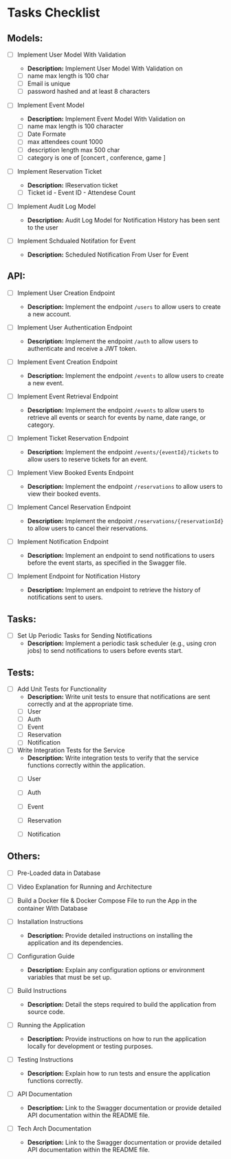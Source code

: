 # Tasks Checklist

Models: 
---
- [ ] Implement User Model With Validation
   - **Description:** Implement User Model With Validation on
   - [ ] name max length is 100 char
   - [ ] Email is unique
   - [ ] password hashed and at least 8 characters

- [ ] Implement Event Model 
   - **Description:** Implement Event Model With Validation on
   - [ ] name max length is 100 character
   - [ ] Date Formate
   - [ ] max attendees count 1000
   - [ ] description length max 500 char
   - [ ] category is one of [concert , conference, game ]

- [ ] Implement Reservation Ticket 
   - **Description:** IReservation ticket
   - [ ] Ticket id - Event ID - Attendese Count 

- [ ] Implement Audit Log Model     
   - **Description:** Audit Log Model for Notification History has been sent to the user 


- [ ] Implement Schdualed Notifation for Event 
   - **Description:** Scheduled Notification From User for Event


API: 
----
- [ ] Implement User Creation Endpoint
   - **Description:** Implement the endpoint `/users` to allow users to create a new account.

- [ ] Implement User Authentication Endpoint
   - **Description:** Implement the endpoint `/auth` to allow users to authenticate and receive a JWT token.

- [ ] Implement Event Creation Endpoint
   - **Description:** Implement the endpoint `/events` to allow users to create a new event.

- [ ] Implement Event Retrieval Endpoint
   - **Description:** Implement the endpoint `/events` to allow users to retrieve all events or search for events by name, date range, or category.

- [ ] Implement Ticket Reservation Endpoint
   - **Description:** Implement the endpoint `/events/{eventId}/tickets` to allow users to reserve tickets for an event.

- [ ] Implement View Booked Events Endpoint
   - **Description:** Implement the endpoint `/reservations` to allow users to view their booked events.

- [ ] Implement Cancel Reservation Endpoint
   - **Description:** Implement the endpoint `/reservations/{reservationId}` to allow users to cancel their reservations.

- [ ] Implement Notification Endpoint
   - **Description:** Implement an endpoint to send notifications to users before the event starts, as specified in the Swagger file.

- [ ] Implement Endpoint for Notification History
    - **Description:** Implement an endpoint to retrieve the history of notifications sent to users.



Tasks:
---

- [ ] Set Up Periodic Tasks for Sending Notifications
    - **Description:** Implement a periodic task scheduler (e.g., using cron jobs) to send notifications to users before events start.



Tests: 
---

- [ ] Add Unit Tests for Functionality
    - **Description:** Write unit tests to ensure that notifications are sent correctly and at the appropriate time.
    - [ ] User
    - [ ] Auth
    - [ ] Event
    - [ ] Reservation
    - [ ] Notification 

- [ ] Write Integration Tests for the Service
    - **Description:** Write integration tests to verify that the  service functions correctly within the application.
    - [ ] User
    - [ ] Auth
    - [ ] Event
    - [ ] Reservation
    - [ ] Notification 




Others: 
---

- [ ] Pre-Loaded data in Database

- [ ] Video Explanation for Running and Architecture 

- [ ] Build a Docker file  & Docker Compose File to run the App in the container With Database 

- [ ] Installation Instructions
   - **Description:** Provide detailed instructions on installing the application and its dependencies.

- [ ] Configuration Guide
   - **Description:** Explain any configuration options or environment variables that must be set up.

- [ ] Build Instructions
   - **Description:** Detail the steps required to build the application from source code.

- [ ] Running the Application
   - **Description:** Provide instructions on how to run the application locally for development or testing purposes.

- [ ] Testing Instructions
   - **Description:** Explain how to run tests and ensure the application functions correctly.

- [ ] API Documentation
   - **Description:** Link to the Swagger documentation or provide detailed API documentation within the README file.

- [ ] Tech Arch Documentation
   - **Description:** Link to the Swagger documentation or provide detailed API documentation within the README file.
